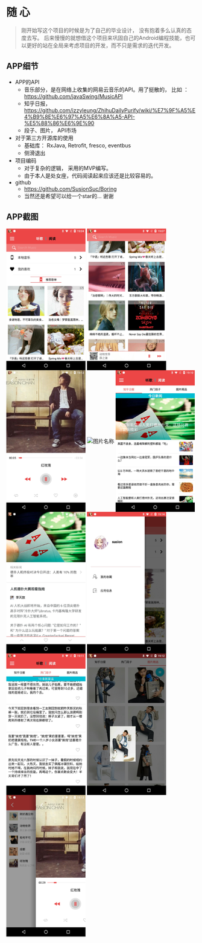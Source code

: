 # 随 心
>刚开始写这个项目的时候是为了自己的毕业设计， 没有抱着多么认真的态度去写。
>后来慢慢的就想借这个项目来巩固自己的Android编程技能，也可以更好的站在全局来考虑项目的开发，而不只是需求的迭代开发。

## APP细节
- APP的API
    - 音乐部分，是在网络上收集的网易云音乐的API。用了挺散的， 比如 ： https://github.com/javaSwing/MusicAPI
    - 知乎日报，https://github.com/izzyleung/ZhihuDailyPurify/wiki/%E7%9F%A5%E4%B9%8E%E6%97%A5%E6%8A%A5-API-%E5%88%86%E6%9E%90
    - 段子、图片， API市场
- 对于第三方开源库的使用
    - 基础库： RxJava, Retrofit, fresco, eventbus
    - 侧滑退出
- 项目编码
    - 对于复杂的逻辑， 采用的MVP编写。
    - 由于本人是处女座，代码阅读起来应该还是比较容易的。
- github
    - https://github.com/SusionSuc/Boring
    - 当然还是希望可以给一个star的... 谢谢


## APP截图

<img src="./screenshot/mainpage1.jpg" width = "210" height = "375" alt="图片名称" align=center />
<img src="./screenshot/mainpage2.jpg " width = "210" height = "375" alt="图片名称" align=center />
<img src="./screenshot/musicdetail.jpg" width = "210" height = "375" alt="图片名称" align=center />
<img src="./screenshot/palylist.jpg" width = "210" height = "375" alt="图片名称" align=center />
<img src="./screenshot/readingpage.jpg" width = "210" height = "375" alt="图片名称" align=center />
<img src="./screenshot/essaydetail.jpg" width = "210" height = "375" alt="图片名称" align=center />
<img src="./screenshot/drawerpage.jpg" width = "210" height = "375" alt="图片名称" align=center />
<img src="./screenshot/joke.jpg" width = "210" height = "375" alt="图片名称" align=center />
<img src="./screenshot/imagepage.jpg" width = "210" height = "375" alt="图片名称" align=center />
<img src="./screenshot/changepage.jpg" width = "210" height = "375" alt="图片名称" align=center />


